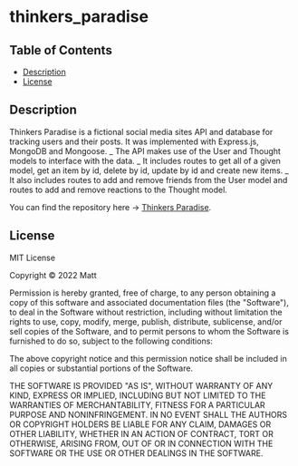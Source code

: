 # thinkers_paradise

## Table of Contents

- [Description](#description)
- [License](#license)

## Description

Thinkers Paradise is a fictional social media sites API and database for tracking users and their posts. It was implemented with Express.js, MongoDB and Mongoose.
_ The API makes use of the User and Thought models to interface with the data.
_ It includes routes to get all of a given model, get an item by id, delete by id, update by id and create new items.
_ It also includes routes to add and remove friends from the User model and routes to add and remove reactions to the Thought model.

You can find the repository here -> [Thinkers Paradise](https://github.com/AcheronandStyx/thinkers_paradise).


## License

MIT License

Copyright &copy; 2022 Matt

Permission is hereby granted, free of charge, to any person obtaining a copy
of this software and associated documentation files (the "Software"), to deal
in the Software without restriction, including without limitation the rights
to use, copy, modify, merge, publish, distribute, sublicense, and/or sell
copies of the Software, and to permit persons to whom the Software is
furnished to do so, subject to the following conditions:

The above copyright notice and this permission notice shall be included in all
copies or substantial portions of the Software.

THE SOFTWARE IS PROVIDED "AS IS", WITHOUT WARRANTY OF ANY KIND, EXPRESS OR
IMPLIED, INCLUDING BUT NOT LIMITED TO THE WARRANTIES OF MERCHANTABILITY,
FITNESS FOR A PARTICULAR PURPOSE AND NONINFRINGEMENT. IN NO EVENT SHALL THE
AUTHORS OR COPYRIGHT HOLDERS BE LIABLE FOR ANY CLAIM, DAMAGES OR OTHER
LIABILITY, WHETHER IN AN ACTION OF CONTRACT, TORT OR OTHERWISE, ARISING FROM,
OUT OF OR IN CONNECTION WITH THE SOFTWARE OR THE USE OR OTHER DEALINGS IN THE
SOFTWARE.

